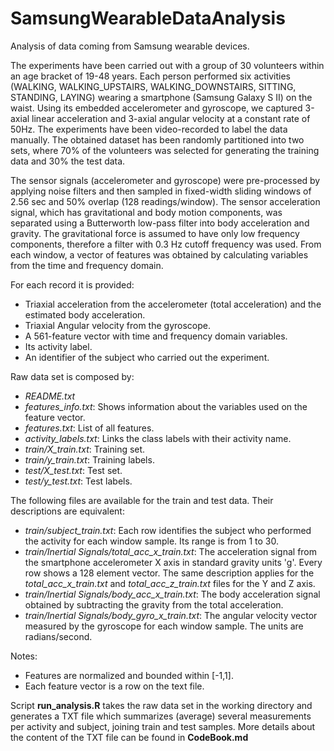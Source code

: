 # SamsungWearableDataAnalysis

Analysis of data coming from Samsung wearable devices.

The experiments have been carried out with a group of 30 volunteers within an age bracket of 19-48 years. Each person performed six activities (WALKING, WALKING_UPSTAIRS, WALKING_DOWNSTAIRS, SITTING, STANDING, LAYING) wearing a smartphone (Samsung Galaxy S II) on the waist. Using its embedded accelerometer and gyroscope, we captured 3-axial linear acceleration and 3-axial angular velocity at a constant rate of 50Hz. The experiments have been video-recorded to label the data manually. The obtained dataset has been randomly partitioned into two sets, where 70% of the volunteers was selected for generating the training data and 30% the test data. 

The sensor signals (accelerometer and gyroscope) were pre-processed by applying noise filters and then sampled in fixed-width sliding windows of 2.56 sec and 50% overlap (128 readings/window). The sensor acceleration signal, which has gravitational and body motion components, was separated using a Butterworth low-pass filter into body acceleration and gravity. The gravitational force is assumed to have only low frequency components, therefore a filter with 0.3 Hz cutoff frequency was used. From each window, a vector of features was obtained by calculating variables from the time and frequency domain. 

For each record it is provided:

* Triaxial acceleration from the accelerometer (total acceleration) and the estimated body acceleration.
* Triaxial Angular velocity from the gyroscope. 
* A 561-feature vector with time and frequency domain variables. 
* Its activity label. 
* An identifier of the subject who carried out the experiment.

Raw data set is composed by:
* *README.txt*
* *features_info.txt*: Shows information about the variables used on the feature vector.
* *features.txt*: List of all features.
* *activity_labels.txt*: Links the class labels with their activity name.
* *train/X_train.txt*: Training set.
* *train/y_train.txt*: Training labels.
* *test/X_test.txt*: Test set.
* *test/y_test.txt*: Test labels.

The following files are available for the train and test data. Their descriptions are equivalent: 
* *train/subject_train.txt*: Each row identifies the subject who performed the activity for each window sample. Its range is from 1 to 30. 
* *train/Inertial Signals/total_acc_x_train.txt*: The acceleration signal from the smartphone accelerometer X axis in standard gravity units 'g'. Every row shows a 128 element vector. The same description applies for the *total_acc_x_train.txt* and *total_acc_z_train.txt* files for the Y and Z axis. 
* *train/Inertial Signals/body_acc_x_train.txt*: The body acceleration signal obtained by subtracting the gravity from the total acceleration. 
* *train/Inertial Signals/body_gyro_x_train.txt*: The angular velocity vector measured by the gyroscope for each window sample. The units are radians/second. 

Notes:
* Features are normalized and bounded within [-1,1].
* Each feature vector is a row on the text file.

Script **run_analysis.R** takes the raw data set in the working directory and generates a TXT file which summarizes (average) several  measurements per activity and subject, joining train and test samples.
More details about the content of the TXT file can be found in **CodeBook.md**
